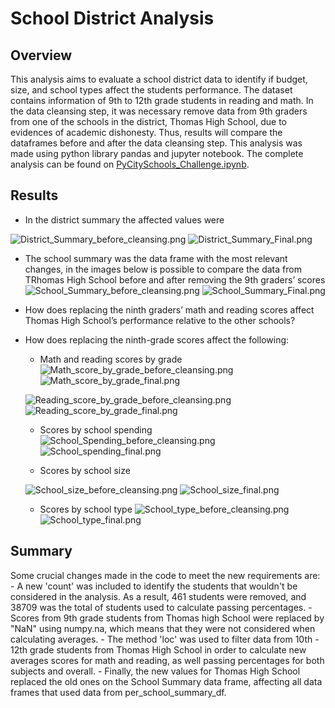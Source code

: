 # School District Analysis

## Overview
This analysis aims to evaluate a school district data to identify if budget, size, and school types affect the students performance. The dataset contains information of 9th to 12th grade students in reading and math. In the data cleansing step, it was necessary remove data from 9th graders from one of the schools in the district, Thomas High School, due to evidences of academic dishonesty. Thus, results will compare the dataframes before and after the data cleansing step. This analysis was made using python library pandas and jupyter notebook. The complete analysis can be found on [PyCitySchools_Challenge.ipynb](PyCitySchools_Challenge.ipynb).

## Results

- In the district summary the affected values were 

![District_Summary_before_cleansing.png]("analysis\District_Summary_before_cleansing.png)
![District_Summary_Final.png]("analysis\District_Summary_Final.png)

- The school summary was the data frame with the most relevant changes, in the images below is possible to compare the data from TRhomas High School before and after removing the 9th graders’ scores
![School_Summary_before_cleansing.png]("analysis\School_Summary_before_cleansing.png)
![School_Summary_Final.png]("analysis\School_Summary_Final.png)

- How does replacing the ninth graders’ math and reading scores affect Thomas High School’s performance relative to the other schools?


- How does replacing the ninth-grade scores affect the following:
    - Math and reading scores by grade
    ![Math_score_by_grade_before_cleansing.png]("analysis\Math_score_by_grade_before_cleansing.png)
    ![Math_score_by_grade_final.png]("analysis\Math_score_by_grade_final.png)

    ![Reading_score_by_grade_before_cleansing.png]("analysis\Reading_score_by_grade_before_cleansing.png)
    ![Reading_score_by_grade_final.png]("analysis\Reading_score_by_grade_final.png)

    - Scores by school spending
    ![School_Spending_before_cleansing.png]("analysis\School_Spending_before_cleansing.png)
    ![School_spending_final.png]("analysis\School_spending_final.png)
    
    - Scores by school size

    ![School_size_before_cleansing.png]("analysis\School_size_before_cleansing.png)
    ![School_size_final.png]("analysis\School_size_final.png)
    
    - Scores by school type
    ![School_type_before_cleansing.png]("analysis\School_type_before_cleansing.png)
    ![School_type_final.png]("analysis\School_type_final.png)


## Summary
Some crucial changes made in the code to meet the new requirements are:
    - A new 'count' was included to identify the students that wouldn't be considered in the analysis. As a result, 461 students were removed, and 38709 was the total of students used to calculate passing percentages. 
    - Scores from 9th grade students from Thomas high School were replaced by "NaN" using numpy.na, which means that they were not considered when calculating averages. 
    - The method 'loc' was used to filter data from 10th - 12th grade students from Thomas High School in order to calculate new averages scores for math and reading, as well passing percentages for both subjects and overall. 
    - Finally, the new values for Thomas High School replaced the old ones on the School Summary data frame, affecting all data frames that used data from per_school_summary_df.
